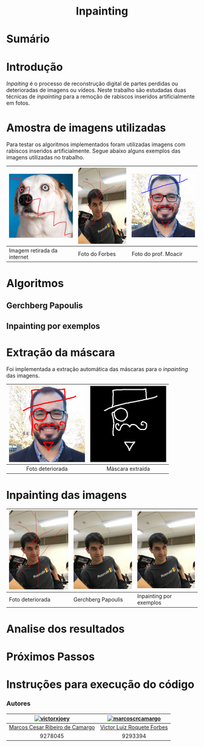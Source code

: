 <h1 align="center">Inpainting</h1>


# Sumário

# Introdução
*Inpaiting* é o processo de reconstrução digital de partes perdidas ou deterioradas de imagens ou vídeos.
Neste trabalho são estudadas duas técnicas de *inpainting* para a remoção de rabiscos inseridos artificialmente em fotos.


# Amostra de imagens utilizadas

Para testar os algoritmos implementados foram utilizadas imagens com rabiscos inseridos artificialmente. Segue abaixo alguns exemplos das imagens utilizadas no trabalho.


|<img src="./project/images/deteriorated/dogo2.bmp"   width="200px" alt="dogo2"/>|<img src="./project/images/deteriorated/forbes.bmp"   height="200px" alt="forbes"/>|<img src="./project/images/deteriorated/momo_fino.bmp"   width="200px" alt="momo_fino"/>|
|------------|------------|------------|
| Imagem retirada da internet | Foto do Forbes | Foto do prof. Moacir |

# Algoritmos
## Gerchberg Papoulis

## Inpainting por exemplos

# Extração da máscara

Foi implementada a extração automática das máscaras para o *inpainting* das imagens.


|<img src="./project/images/deteriorated/momo.bmp"   width="200px" alt="momo"/>|<img src="./project/images/masks/momo.bmp"   width="200px" alt="momo"/>|
|:-----------------------------------:|:-----------------------------------:|
| Foto deteriorada | Máscara extraída|

# Inpainting das imagens

|<img src="./project/images/deteriorated/forbes.bmp" width="200px" alt="forbes"/>|<img src="./project/images/inpainted/Gerchberg Papoulis/forbes.bmp" width="200px" alt="forbes_gerchberg"/>|<img src="./project/images/inpainted/Local Brute Force/forbes.bmp" width="200px" alt="forbes_examplebf"/>|
|------------|------------|------------|
| Foto deteriorada | Gerchberg Papoulis | Inpainting por exemplos|

# Analise dos resultados

# Próximos Passos

# Instruções para execução do código


### Autores

| [![victorxjoey](https://avatars1.githubusercontent.com/u/13484548?s=200&v=4)](https://github.com/VictorXjoeY/) |               [![marcoscrcamargo](https://avatars0.githubusercontent.com/u/13886241?s=200&v=4)](https://github.com/marcoscrcamargo/) |
|:-----------------------------------------------------------------------------------------------------------------:|:-------------------------------------------------------------------------------------------------------:|
|[Marcos Cesar Ribeiro de Camargo](https://github.com/marcoscrcamargo/)|[Victor Luiz Roquete Forbes](https://github.com/VictorXjoeY/)|
| 9278045 | 9293394|



